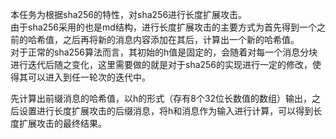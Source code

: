 本任务为根据sha256的特性，对sha256进行长度扩展攻击。  
由于sha256采用的也是md结构，进行长度扩展攻击的主要方式为首先得到一个之前的哈希值，之后再将新的消息内容添加在其后，计算出一个新的哈希值。  
对于正常的sha256算法而言，其初始的h值是固定的，会随着对每一个消息分块进行迭代后随之变化，这里需要做的就是对于sha256的实现进行一定的修改，使得其可以进入到任一轮次的迭代中。  
  
先计算出前缀消息的哈希值，以h的形式（存有8个32位长数值的数组）输出，之后设置进行长度扩展攻击的后缀消息，将h和消息作为输入进行计算，可以得到长度扩展攻击的最终结果。  
